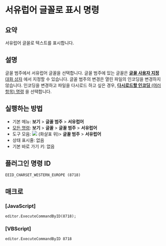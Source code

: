 # 서유럽어 글꼴로 표시 명령

## 요약

서유럽어 글꼴로 텍스트를 표시합니다.

## 설명

글꼴 범주에서 서유럽어 글꼴을 선택합니다.
글꼴 범주에 있는 글꼴은 [**글꼴 사용자 지정** 대화 상자](../../dlg/properties/font/index) 에서
지정할 수 있습니다. 글꼴 범주의 변경은 열린 파일의 인코딩을 변경하지 않습니다.
인코딩을 변경하고 파일을 다시로드 하고 싶은 경우,
[**다시로드할 인코딩** (여러 항목) 명령](../file/file_reload_defined) 을 선택합니다.

## 실행하는 방법

- 기본 메뉴: **보기** \> **글꼴 범주** \> **서유럽어**
- [모든 명령](../tools/all_commands): **보기** \> **글꼴** \> **글꼴 범주** \> **서유럽어**
- 도구 모음: ![](../../images/fontpopup..png)
(화살표 위)\> **글꼴 범주** \> **서유럽어**
- 상태 표시줄: 없음
- 기본 바로 가기 키: 없음

## 플러그인 명령 ID

```
EEID_CHARSET_WESTERN_EUROPE (8718)
```

## 매크로

### \[JavaScript\]

```
editor.ExecuteCommandByID(8718);
```

### \[VBScript\]

```
editor.ExecuteCommandByID 8718
```
